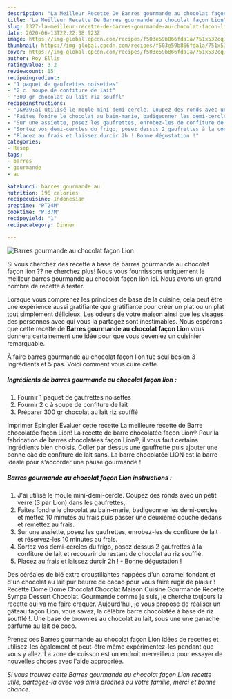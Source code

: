 ```yaml
---
description: "La Meilleur Recette De Barres gourmande au chocolat façon Lion"
title: "La Meilleur Recette De Barres gourmande au chocolat façon Lion"
slug: 2327-la-meilleur-recette-de-barres-gourmande-au-chocolat-facon-lion
date: 2020-06-13T22:22:38.923Z
image: https://img-global.cpcdn.com/recipes/f503e59b866fda1a/751x532cq70/barres-gourmande-au-chocolat-facon-lion-photo-principale-de-la-recette.jpg
thumbnail: https://img-global.cpcdn.com/recipes/f503e59b866fda1a/751x532cq70/barres-gourmande-au-chocolat-facon-lion-photo-principale-de-la-recette.jpg
cover: https://img-global.cpcdn.com/recipes/f503e59b866fda1a/751x532cq70/barres-gourmande-au-chocolat-facon-lion-photo-principale-de-la-recette.jpg
author: Roy Ellis
ratingvalue: 3.2
reviewcount: 15
recipeingredient:
- "1 paquet de gaufrettes noisettes"
- "2 c  soupe de confiture de lait"
- "300 gr chocolat au lait riz souffl"
recipeinstructions:
- "J&#39;ai utilisé le moule mini-demi-cercle. Coupez des ronds avec un petit verre (3 par Lion) dans les gaufrettes,"
- "Faites fondre le chocolat au bain-marie, badigeonner les demi-cercles et mettez 10 minutes au frais puis passer une deuxième couche dedans et remettez au frais."
- "Sur une assiette, posez les gaufrettes, enrobez-les de confiture de lait et réservez-les 10 minutes au frais."
- "Sortez vos demi-cercles du frigo, posez dessus 2 gaufrettes à la confiture de lait et recouvrir du restant de chocolat au riz soufflé."
- "Placez au frais et laissez durcir 2h ! Bonne dégustation !"
categories:
- Resep
tags:
- barres
- gourmande
- au

katakunci: barres gourmande au 
nutrition: 196 calories
recipecuisine: Indonesian
preptime: "PT24M"
cooktime: "PT37M"
recipeyield: "1"
recipecategory: Dinner

---
```



![Barres gourmande au chocolat façon Lion](https://img-global.cpcdn.com/recipes/f503e59b866fda1a/751x532cq70/barres-gourmande-au-chocolat-facon-lion-photo-principale-de-la-recette.jpg)

Si vous cherchez des recette à base de barres gourmande au chocolat façon lion ?? ne cherchez plus! Nous vous fournissons uniquement le meilleur barres gourmande au chocolat façon lion ici. Nous avons un grand nombre de recette à tester.

Lorsque vous comprenez les principes de base de la cuisine, cela peut être une expérience aussi gratifiante que gratifiante pour créer un plat ou un plat tout simplement délicieux. Les odeurs de votre maison ainsi que les visages des personnes avec qui vous la partagez sont inestimables. Nous espérons que cette recette de <strong> Barres gourmande au chocolat façon Lion </strong> vous donnera certainement une idée pour que vous deveniez un cuisinier remarquable.

<!--inarticleads1-->

À faire barres gourmande au chocolat façon lion tue seul besion 3 Ingrédients et 5 pas. Voici comment vous cuire cette.

##### Ingrédients de barres gourmande au chocolat façon lion :

1. Fournir 1 paquet de gaufrettes noisettes
1. Fournir 2 c à soupe de confiture de lait
1. Préparer 300 gr chocolat au lait riz soufflé


Imprimer Epingler Evaluer cette recette La meilleure recette de Barre chocolatée façon Lion! La recette de barre chocolatée façon Lion® Pour la fabrication de barres chocolatées façon Lion®, il vous faut certains ingrédients bien choisis. Coller par dessus une gauffrette puis ajouter une bonne càc de confiture de lait sans. La barre chocolatée LION est la barre idéale pour s&#39;accorder une pause gourmande ! 

<!--inarticleads2-->

##### Barres gourmande au chocolat façon Lion instructions :

1. J&#39;ai utilisé le moule mini-demi-cercle. Coupez des ronds avec un petit verre (3 par Lion) dans les gaufrettes,
1. Faites fondre le chocolat au bain-marie, badigeonner les demi-cercles et mettez 10 minutes au frais puis passer une deuxième couche dedans et remettez au frais.
1. Sur une assiette, posez les gaufrettes, enrobez-les de confiture de lait et réservez-les 10 minutes au frais.
1. Sortez vos demi-cercles du frigo, posez dessus 2 gaufrettes à la confiture de lait et recouvrir du restant de chocolat au riz soufflé.
1. Placez au frais et laissez durcir 2h ! - Bonne dégustation !


Des céréales de blé extra croustillantes nappées d&#39;un caramel fondant et d&#39;un chocolat au lait pur beurre de cacao pour vous faire rugir de plaisir ! Recette Dome Dome Chocolat Chocolat Maison Cuisine Gourmande Recette Sympa Dessert Chocolat. Gourmande comme je suis, je cherche toujours la recette qui va me faire craquer. Aujourd&#39;hui, je vous propose de réaliser un gâteau façon Lion, vous savez, la célèbre barre chocolatée à base de riz soufflé !. Une base de brownies au chocolat au lait, sous une une ganache parfumé au lait de coco. 

<!--inarticleads1-->

<p>
Prenez ces Barres gourmande au chocolat façon Lion idées de recettes et utilisez-les également et peut-être même expérimentez-les pendant que vous y allez. La zone de cuisson est un endroit merveilleux pour essayer de nouvelles choses avec l'aide appropriée.
</p>

<p>
<i>Si vous trouvez cette Barres gourmande au chocolat façon Lion recette utile, partagez-la avec vos amis proches ou votre famille, merci et bonne chance.</i>
</p>
